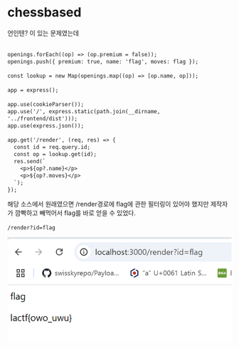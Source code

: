 # chessbased

언인텐? 이 있는 문제였는데

```

openings.forEach((op) => (op.premium = false));
openings.push({ premium: true, name: 'flag', moves: flag });

const lookup = new Map(openings.map((op) => [op.name, op]));

app = express();

app.use(cookieParser());
app.use('/', express.static(path.join(__dirname, '../frontend/dist')));
app.use(express.json());

app.get('/render', (req, res) => {
  const id = req.query.id;
  const op = lookup.get(id);
  res.send(`
    <p>${op?.name}</p>
    <p>${op?.moves}</p>
  `);
});

```

해당 소스에서 원래였으면 /render경로에 flag에 관한 필터링이 있어야 했지만 제작자가 깜빡하고 빼먹어서 flag를 바로 얻을 수 있었다.

`/render?id=flag`

![alt text](image.png)
